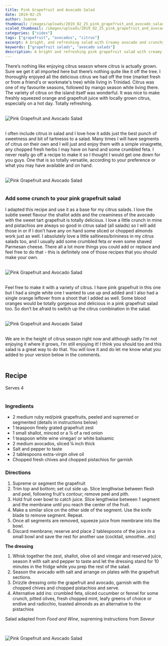 ```yaml
---
title: Pink Grapefruit and Avocado Salad
date: 2019-02-25
author: Joanne
thumbnail: /images/uploads/2019_02_25_pink_grapefruit_and_avocado_salad_1.jpg
scaled_thumbnail: /images/uploads/2019_02_25_pink_grapefruit_and_avocado_salad_0.jpg
categories: ["sides"]
tags: ["grapefruit", "avocados", "citrus"]
excerpt: A bright, and refreshing salad with Creamy avocado and crunchy pistachios 
keywords: ["grapefruit salads", "avocado salads"]
description: A bright and refreshing pink grapefruit salad with creamy avocado and crunchy pistachios.
---
```


There’s nothing like enjoying citrus season where citrus is actually grown. Sure we get it all imported here but there’s nothing quite like it off the tree. I thoroughly enjoyed all the delicious citrus we had off the tree (market fresh or from a friend's or workmate's tree) while living in Trinidad. Citrus was one of my favourite seasons, followed by mango season while living there. The variety of citrus on the island itself was wonderful. It was nice to make freshly squeezed orange and grapefruit juice with locally grown citrus, especially on a hot day. Totally refreshing.
</br>
</br>

![Pink Grapefruit and Avocado Salad](/images/uploads/2019_02_25_pink_grapefruit_and_avocado_salad_2.jpg) 
</br>
</br>

I often include citrus in salad and I love how it adds just the best punch of sweetness and bit of tartnesss to a salad.  Many times I will have segments of citrus on their own and I will just and enjoy them with a simple vinaigrette, any chopped fresh herbs I may have on hand and some crumbled feta. I never really go off a recipe to make it so I thought I would get one down for you guys. One that is so totally versatile, according to your preference or what you may have available and on hand.
</br>
</br>

![Pink Grapefruit and Avocado Salad](/images/uploads/2019_02_25_pink_grapefruit_and_avocado_salad_3.jpg) 
</br>
</br>

### Add some crunch to your pink grapefruit salad 
I adapted this recipe and use it as a base for my citrus salads. I love the subtle sweet flavour the shallot adds and the creaminess of the avocado with the sweet tart grapefruit is totally delicious. I love a little crunch in mine and pistachios are always so good in citrus salad (all salads) so I will add those in or if I don’t have any on hand some sliced or chopped almonds work just as well. I absolutely love a little saltiness/brininess in my citrus salads too, and I usually add some crumbled feta or even some shaved Parmesan cheese. There all a lot more things you could add or replace and feel free to do that - this is definitely one of those recipes that you should make your own.
</br>
</br>

![Pink Grapefruit and Avocado Salad](/images/uploads/2019_02_25_pink_grapefruit_and_avocado_salad_4.jpg) 
</br>
</br>

Feel free to make it with a variety of citrus. I have pink grapefruit in this one but I had a single white one I wanted to use up and added and I also had a single orange leftover from a shoot that I added as well. Some blood oranges would be totally gorgeous and delicious in a pink grapefruit salad too. So don’t be afraid to switch up the citrus combination in the salad.
</br>
</br>

![Pink Grapefruit and Avocado Salad](/images/uploads/2019_02_25_pink_grapefruit_and_avocado_salad_5.jpg) 
</br>
</br>

We are in the height of citrus season right now and although sadly I’m not enjoying it where it grows, I’m still enjoying it! I think you should too and this salad is a great way to do that. You will love it and do let me know what you added to your version below in the comments.
</br>
</br>

## Recipe
Serves 4
</br>
</br>

### Ingredients

* <span itemprop="ingredients">2 medium ruby red/pink grapefruits, peeled and supremed or segmented (details in instructions below) </span>
* <span itemprop="ingredients">1 teaspoon finely grated grapefruit zest </span>
* <span itemprop="ingredients">1 small shallot, minced or a &frac14; of a red onion </span>
* <span itemprop="ingredients">1 teaspoon white wine vinegar/ or white balsamic </span>
* <span itemprop="ingredients">2 medium avocados, sliced &frac14; inch thick </span>
* <span itemprop="ingredients">Salt and pepper to taste </span>
* <span itemprop="ingredients">2 tablespoons extra-virgin olive oil</span>
* <span itemprop="ingredients">Chopped fresh chives and chopped pistachios for garnish</span>

### Directions

1. Supreme or segment the grapefruit 
2. Trim top and bottom; set cut side up. Slice lengthwise between flesh and peel, following fruit's contour; remove peel and pith.
3. Hold fruit over bowl to catch juice. Slice lengthwise between 1 segment and the membrane until you reach the center of the fruit.
4. Make a similar slice on the other side of the segment. Use the knife blade to remove segment. Repeat.
5. Once all segments are removed, squeeze juice from membrane into the bowl. 
6. Discard membrane; reserve and place 2 tablespoons of the juice in a small bowl and save the rest for another use (cocktail, smoothie...etc) 

__The dressing__

1. Whisk together the zest, shallot, olive oil and vinegar and reserved juice, season it with salt and pepper to taste and let the dressing stand for 10 minutes in the fridge while you prep the rest of the salad. 
2. Season the avocado with salt and arrange on plates with the grapefruit sections. 
3. Drizzle dressing onto the grapefruit and avocado, garnish with the chopped chives and chopped pistachios and serve.
4. Alternative add ins: crumbled feta, sliced cucumber or fennel for some crunch, pitted olives, fresh chopped mint, leafy greens of choice or endive and radicchio, toasted almonds as an alternative to the pistachios 

Salad adapted from _Food and Wine_, supreming instructions from _Saveur_

</br>

![Pink Grapefruit and Avocado Salad](/images/uploads/2019_02_25_pink_grapefruit_and_avocado_salad_6.jpg)